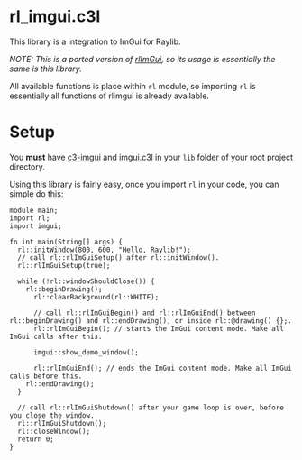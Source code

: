 # rl_imgui.c3l

This library is a integration to ImGui for Raylib.

*NOTE: This is a ported version of [rlImGui](https://github.com/raylib-extras/rlImGui), so its usage is essentially the same is this library.*

All available functions is place within `rl` module, so importing `rl` is essentially all functions of rlimgui is already available.

# Setup

You **must** have [c3-imgui](https://github.com/NexushasTaken/c3-imgui) and [imgui.c3l](https://github.com/NexushasTaken/raylib.c3l) in your `lib` folder of your root project directory.

Using this library is fairly easy, once you import `rl` in your code, you can simple do this:
```c3
module main;
import rl;
import imgui;

fn int main(String[] args) {
  rl::initWindow(800, 600, "Hello, Raylib!");
  // call rl::rlImGuiSetup() after rl::initWindow().
  rl::rlImGuiSetup(true);

  while (!rl::windowShouldClose()) {
    rl::beginDrawing();
      rl::clearBackground(rl::WHITE);

      // call rl::rlImGuiBegin() and rl::rlImGuiEnd() between rl::beginDrawing() and rl::endDrawing(), or inside rl::@drawing() {};.
      rl::rlImGuiBegin(); // starts the ImGui content mode. Make all ImGui calls after this.

      imgui::show_demo_window();

      rl::rlImGuiEnd(); // ends the ImGui content mode. Make all ImGui calls before this.
    rl::endDrawing();
  }

  // call rl::rlImGuiShutdown() after your game loop is over, before you close the window.
  rl::rlImGuiShutdown();
  rl::closeWindow();
  return 0;
}
```
